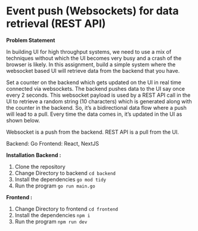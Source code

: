 # Event push (Websockets) for data retrieval (REST API)

**Problem Statement**

In building UI for high throughput systems, we need to use a mix of techniques without which
the UI becomes very busy and a crash of the browser is likely. In this assignment, build a simple
system where the websocket based UI will retrieve data from the backend that you have.

Set a counter on the backend which gets updated on the UI in real time connected via
websockets. The backend pushes data to the UI say once every 2 seconds. This websocket
payload is used by a REST API call in the UI to retrieve a random string (10 characters) which is generated along with the counter in the backend. So, it’s a bidirectional data flow where a
push will lead to a pull. Every time the data comes in, it’s updated in the UI as shown below.

Websocket is a push from the backend. REST API is a pull from the UI.

Backend: Go
Frontend: React, NextJS

**Installation**
**Backend :**
1. Clone the repository
2. Change Directory to backend ```cd backend```
3. Install the dependencies ```go mod tidy```
4. Run the program ```go run main.go```

**Frontend :**
1. Change Directory to frontend ```cd frontend```
2. Install the dependencies ```npm i```
3. Run the program ```npm run dev```
